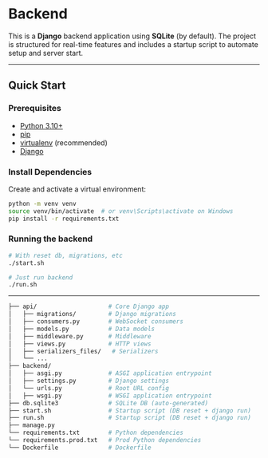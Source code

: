 # Backend

This is a **Django** backend application using **SQLite** (by default). The project is structured for real-time features and includes a startup script to automate setup and server start.

---

## Quick Start

### Prerequisites

- [Python 3.10+](https://www.python.org/downloads/)
- [pip](https://pip.pypa.io/en/stable/)
- [virtualenv](https://virtualenv.pypa.io/) (recommended)
- [Django](https://www.djangoproject.com/)

### Install Dependencies

Create and activate a virtual environment:

```bash
python -m venv venv
source venv/bin/activate  # or venv\Scripts\activate on Windows
pip install -r requirements.txt
```

### Running the backend

```bash
# With reset db, migrations, etc
./start.sh

# Just run backend
./run.sh
```

---

```bash
├── api/                    # Core Django app
│   ├── migrations/         # Django migrations
│   ├── consumers.py        # WebSocket consumers
│   ├── models.py           # Data models
│   ├── middleware.py       # Middleware
│   ├── views.py            # HTTP views
│   ├── serializers_files/   # Serializers
│   └── ...
├── backend/
│   ├── asgi.py             # ASGI application entrypoint
│   ├── settings.py         # Django settings
│   └── urls.py             # Root URL config
│   ├── wsgi.py             # WSGI application entrypoint
├── db.sqlite3              # SQLite DB (auto-generated)
├── start.sh                # Startup script (DB reset + django run)
├── run.sh                  # Startup script (DB reset + django run)
├── manage.py
└── requirements.txt        # Python dependencies
└── requirements.prod.txt   # Prod Python dependencies
└── Dockerfile              # Dockerfile
```

